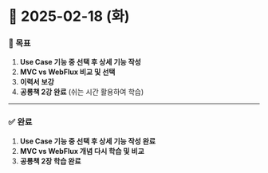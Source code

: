 # 📅 2025-02-18 (화)

### 🎯 목표
1. **Use Case 기능 중 선택 후 상세 기능 작성**
2. **MVC vs WebFlux 비교 및 선택**
3. **이력서 보강**
4. **공룡책 2강 완료** (쉬는 시간 활용하여 학습)

---

### ✅ 완료
1. **Use Case 기능 중 선택 후 상세 기능 작성 완료**
2. **MVC vs WebFlux 개념 다시 학습 및 비교**
3. **공룡책 2장 학습 완료**
